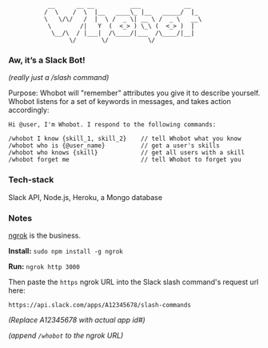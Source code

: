 ```
           __      __ __          ___            __   
          /  \    /  \  |__   ____\_ |__   _____/  |_ 
          \   \/\/   /  |  \ /  _ \| __ \ /  _ \   __\
           \        /|   Y  (  <_> ) \_\ (  <_> )  |  
            \__/\  / |___|  /\____/|___  /\____/|__|  
                 \/       \/           \/         
```

### Aw, it’s a Slack Bot!

_(really just a /slash command)_

Purpose: Whobot will "remember" attributes you give it to describe yourself. Whobot listens for a set of keywords in messages, and takes action accordingly:

```
Hi @user, I'm Whobot. I respond to the following commands:

/whobot I know {skill_1, skill_2}    // tell Whobot what you know
/whobot who is {@user_name}          // get a user's skills
/whobot who knows {skill}            // get all users with a skill
/whobot forget me                    // tell Whobot to forget you
```

### Tech-stack

Slack API, Node.js, Heroku, a Mongo database

### Notes

[ngrok](https://www.npmjs.com/package/ngrok) is the business.

**Install:** `sudo npm install -g ngrok`

**Run:** `ngrok http 3000`

Then paste the `https` ngrok URL into the Slack slash command's request url here:

`https://api.slack.com/apps/A12345678/slash-commands`

_(Replace A12345678 with actual app id#)_

_(append `/whobot` to the ngrok URL)_